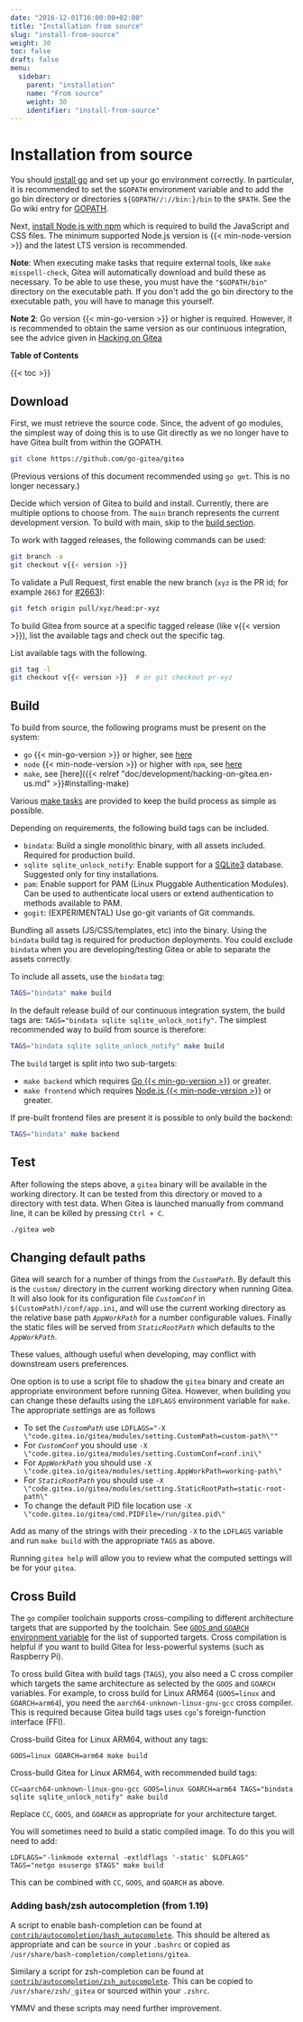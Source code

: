 ```yaml
---
date: "2016-12-01T16:00:00+02:00"
title: "Installation from source"
slug: "install-from-source"
weight: 30
toc: false
draft: false
menu:
  sidebar:
    parent: "installation"
    name: "From source"
    weight: 30
    identifier: "install-from-source"
---
```


# Installation from source

You should [install go](https://golang.org/doc/install) and set up your go
environment correctly. In particular, it is recommended to set the `$GOPATH`
environment variable and to add the go bin directory or directories
`${GOPATH//://bin:}/bin` to the `$PATH`. See the Go wiki entry for
[GOPATH](https://github.com/golang/go/wiki/GOPATH).

Next, [install Node.js with npm](https://nodejs.org/en/download/) which is
required to build the JavaScript and CSS files. The minimum supported Node.js
version is {{< min-node-version >}} and the latest LTS version is recommended.

**Note**: When executing make tasks that require external tools, like
`make misspell-check`, Gitea will automatically download and build these as
necessary. To be able to use these, you must have the `"$GOPATH/bin"` directory
on the executable path. If you don't add the go bin directory to the
executable path, you will have to manage this yourself.

**Note 2**: Go version {{< min-go-version >}} or higher is required. However, it is recommended to
obtain the same version as our continuous integration, see the advice given in
<a href='{{< relref "doc/development/hacking-on-gitea.en-us.md" >}}'>Hacking on
Gitea</a>

**Table of Contents**

{{< toc >}}

## Download

First, we must retrieve the source code. Since, the advent of go modules, the
simplest way of doing this is to use Git directly as we no longer have to have
Gitea built from within the GOPATH.

```bash
git clone https://github.com/go-gitea/gitea
```

(Previous versions of this document recommended using `go get`. This is
no longer necessary.)

Decide which version of Gitea to build and install. Currently, there are
multiple options to choose from. The `main` branch represents the current
development version. To build with main, skip to the [build section](#build).

To work with tagged releases, the following commands can be used:

```bash
git branch -a
git checkout v{{< version >}}
```

To validate a Pull Request, first enable the new branch (`xyz` is the PR id;
for example `2663` for [#2663](https://github.com/go-gitea/gitea/pull/2663)):

```bash
git fetch origin pull/xyz/head:pr-xyz
```

To build Gitea from source at a specific tagged release (like v{{< version >}}), list the
available tags and check out the specific tag.

List available tags with the following.

```bash
git tag -l
git checkout v{{< version >}}  # or git checkout pr-xyz
```

## Build

To build from source, the following programs must be present on the system:

- `go` {{< min-go-version >}} or higher, see [here](https://golang.org/dl/)
- `node` {{< min-node-version >}} or higher with `npm`, see [here](https://nodejs.org/en/download/)
- `make`, see [here]({{< relref "doc/development/hacking-on-gitea.en-us.md" >}}#installing-make)

Various [make tasks](https://github.com/go-gitea/gitea/blob/main/Makefile)
are provided to keep the build process as simple as possible.

Depending on requirements, the following build tags can be included.

- `bindata`: Build a single monolithic binary, with all assets included. Required for production build.
- `sqlite sqlite_unlock_notify`: Enable support for a
  [SQLite3](https://sqlite.org/) database. Suggested only for tiny
  installations.
- `pam`: Enable support for PAM (Linux Pluggable Authentication Modules). Can
  be used to authenticate local users or extend authentication to methods
  available to PAM.
- `gogit`: (EXPERIMENTAL) Use go-git variants of Git commands.

Bundling all assets (JS/CSS/templates, etc) into the binary. Using the `bindata` build tag is required for
production deployments. You could exclude `bindata` when you are developing/testing Gitea or able to separate the assets correctly.

To include all assets, use the `bindata` tag:

```bash
TAGS="bindata" make build
```

In the default release build of our continuous integration system, the build
tags are: `TAGS="bindata sqlite sqlite_unlock_notify"`. The simplest
recommended way to build from source is therefore:

```bash
TAGS="bindata sqlite sqlite_unlock_notify" make build
```

The `build` target is split into two sub-targets:

- `make backend` which requires [Go {{< min-go-version >}}](https://golang.org/dl/) or greater.
- `make frontend` which requires [Node.js {{< min-node-version >}}](https://nodejs.org/en/download/) or greater.

If pre-built frontend files are present it is possible to only build the backend:

```bash
TAGS="bindata" make backend
```

## Test

After following the steps above, a `gitea` binary will be available in the working directory.
It can be tested from this directory or moved to a directory with test data. When Gitea is
launched manually from command line, it can be killed by pressing `Ctrl + C`.

```bash
./gitea web
```

## Changing default paths

Gitea will search for a number of things from the _`CustomPath`_. By default this is
the `custom/` directory in the current working directory when running Gitea. It will also
look for its configuration file _`CustomConf`_ in `$(CustomPath)/conf/app.ini`, and will use the
current working directory as the relative base path _`AppWorkPath`_ for a number configurable
values. Finally the static files will be served from _`StaticRootPath`_ which defaults to the _`AppWorkPath`_.

These values, although useful when developing, may conflict with downstream users preferences.

One option is to use a script file to shadow the `gitea` binary and create an appropriate
environment before running Gitea. However, when building you can change these defaults
using the `LDFLAGS` environment variable for `make`. The appropriate settings are as follows

- To set the _`CustomPath`_ use `LDFLAGS="-X \"code.gitea.io/gitea/modules/setting.CustomPath=custom-path\""`
- For _`CustomConf`_ you should use `-X \"code.gitea.io/gitea/modules/setting.CustomConf=conf.ini\"`
- For _`AppWorkPath`_ you should use `-X \"code.gitea.io/gitea/modules/setting.AppWorkPath=working-path\"`
- For _`StaticRootPath`_ you should use `-X \"code.gitea.io/gitea/modules/setting.StaticRootPath=static-root-path\"`
- To change the default PID file location use `-X \"code.gitea.io/gitea/cmd.PIDFile=/run/gitea.pid\"`

Add as many of the strings with their preceding `-X` to the `LDFLAGS` variable and run `make build`
with the appropriate `TAGS` as above.

Running `gitea help` will allow you to review what the computed settings will be for your `gitea`.

## Cross Build

The `go` compiler toolchain supports cross-compiling to different architecture targets that are supported by the toolchain. See [`GOOS` and `GOARCH` environment variable](https://golang.org/doc/install/source#environment) for the list of supported targets. Cross compilation is helpful if you want to build Gitea for less-powerful systems (such as Raspberry Pi).

To cross build Gitea with build tags (`TAGS`), you also need a C cross compiler which targets the same architecture as selected by the `GOOS` and `GOARCH` variables. For example, to cross build for Linux ARM64 (`GOOS=linux` and `GOARCH=arm64`), you need the `aarch64-unknown-linux-gnu-gcc` cross compiler. This is required because Gitea build tags uses `cgo`'s foreign-function interface (FFI).

Cross-build Gitea for Linux ARM64, without any tags:

```
GOOS=linux GOARCH=arm64 make build
```

Cross-build Gitea for Linux ARM64, with recommended build tags:

```
CC=aarch64-unknown-linux-gnu-gcc GOOS=linux GOARCH=arm64 TAGS="bindata sqlite sqlite_unlock_notify" make build
```

Replace `CC`, `GOOS`, and `GOARCH` as appropriate for your architecture target.

You will sometimes need to build a static compiled image. To do this you will need to add:

```
LDFLAGS="-linkmode external -extldflags '-static' $LDFLAGS" TAGS="netgo osusergo $TAGS" make build
```

This can be combined with `CC`, `GOOS`, and `GOARCH` as above.

### Adding bash/zsh autocompletion (from 1.19)

A script to enable bash-completion can be found at [`contrib/autocompletion/bash_autocomplete`](https://raw.githubusercontent.com/go-gitea/gitea/main/contrib/autocompletion/bash_autocomplete). This should be altered as appropriate and can be `source` in your `.bashrc`
or copied as `/usr/share/bash-completion/completions/gitea`.

Similary a script for zsh-completion can be found at [`contrib/autocompletion/zsh_autocomplete`](https://raw.githubusercontent.com/go-gitea/gitea/main/contrib/autocompletion/zsh_autocomplete). This can be copied to `/usr/share/zsh/_gitea` or sourced within your
`.zshrc`.

YMMV and these scripts may need further improvement.

